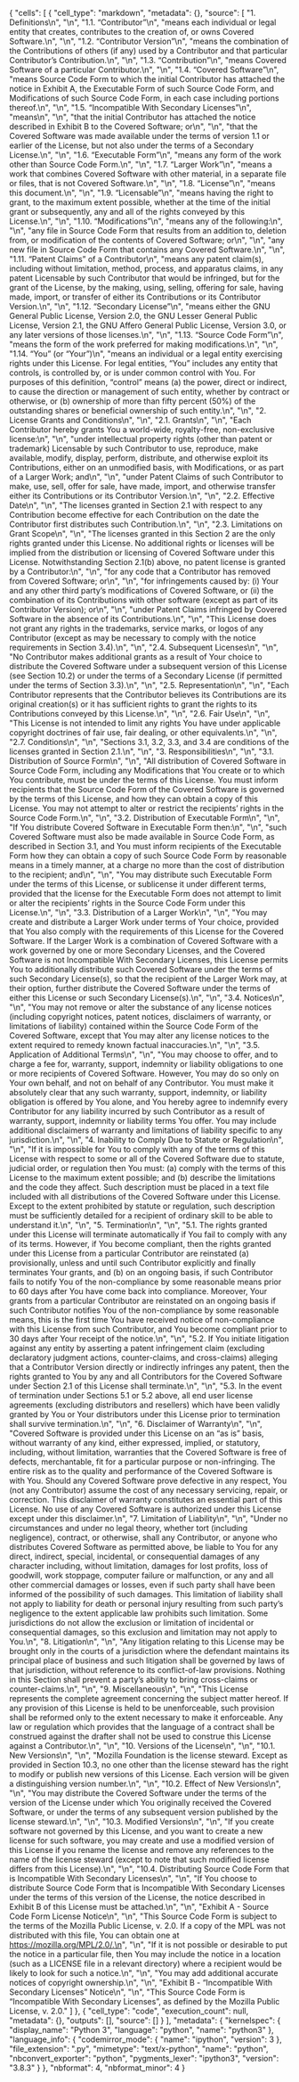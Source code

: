 {
 "cells": [
  {
   "cell_type": "markdown",
   "metadata": {},
   "source": [
    "1. Definitions\n",
    "\n",
    "1.1. “Contributor”\n",
    "means each individual or legal entity that creates, contributes to the creation of, or owns Covered Software.\n",
    "\n",
    "1.2. “Contributor Version”\n",
    "means the combination of the Contributions of others (if any) used by a Contributor and that particular Contributor’s Contribution.\n",
    "\n",
    "1.3. “Contribution”\n",
    "means Covered Software of a particular Contributor.\n",
    "\n",
    "1.4. “Covered Software”\n",
    "means Source Code Form to which the initial Contributor has attached the notice in Exhibit A, the Executable Form of such Source Code Form, and Modifications of such Source Code Form, in each case including portions thereof.\n",
    "\n",
    "1.5. “Incompatible With Secondary Licenses”\n",
    "means\n",
    "\n",
    "that the initial Contributor has attached the notice described in Exhibit B to the Covered Software; or\n",
    "\n",
    "that the Covered Software was made available under the terms of version 1.1 or earlier of the License, but not also under the terms of a Secondary License.\n",
    "\n",
    "1.6. “Executable Form”\n",
    "means any form of the work other than Source Code Form.\n",
    "\n",
    "1.7. “Larger Work”\n",
    "means a work that combines Covered Software with other material, in a separate file or files, that is not Covered Software.\n",
    "\n",
    "1.8. “License”\n",
    "means this document.\n",
    "\n",
    "1.9. “Licensable”\n",
    "means having the right to grant, to the maximum extent possible, whether at the time of the initial grant or subsequently, any and all of the rights conveyed by this License.\n",
    "\n",
    "1.10. “Modifications”\n",
    "means any of the following:\n",
    "\n",
    "any file in Source Code Form that results from an addition to, deletion from, or modification of the contents of Covered Software; or\n",
    "\n",
    "any new file in Source Code Form that contains any Covered Software.\n",
    "\n",
    "1.11. “Patent Claims” of a Contributor\n",
    "means any patent claim(s), including without limitation, method, process, and apparatus claims, in any patent Licensable by such Contributor that would be infringed, but for the grant of the License, by the making, using, selling, offering for sale, having made, import, or transfer of either its Contributions or its Contributor Version.\n",
    "\n",
    "1.12. “Secondary License”\n",
    "means either the GNU General Public License, Version 2.0, the GNU Lesser General Public License, Version 2.1, the GNU Affero General Public License, Version 3.0, or any later versions of those licenses.\n",
    "\n",
    "1.13. “Source Code Form”\n",
    "means the form of the work preferred for making modifications.\n",
    "\n",
    "1.14. “You” (or “Your”)\n",
    "means an individual or a legal entity exercising rights under this License. For legal entities, “You” includes any entity that controls, is controlled by, or is under common control with You. For purposes of this definition, “control” means (a) the power, direct or indirect, to cause the direction or management of such entity, whether by contract or otherwise, or (b) ownership of more than fifty percent (50%) of the outstanding shares or beneficial ownership of such entity.\n",
    "\n",
    "2. License Grants and Conditions\n",
    "\n",
    "2.1. Grants\n",
    "\n",
    "Each Contributor hereby grants You a world-wide, royalty-free, non-exclusive license:\n",
    "\n",
    "under intellectual property rights (other than patent or trademark) Licensable by such Contributor to use, reproduce, make available, modify, display, perform, distribute, and otherwise exploit its Contributions, either on an unmodified basis, with Modifications, or as part of a Larger Work; and\n",
    "\n",
    "under Patent Claims of such Contributor to make, use, sell, offer for sale, have made, import, and otherwise transfer either its Contributions or its Contributor Version.\n",
    "\n",
    "2.2. Effective Date\n",
    "\n",
    "The licenses granted in Section 2.1 with respect to any Contribution become effective for each Contribution on the date the Contributor first distributes such Contribution.\n",
    "\n",
    "2.3. Limitations on Grant Scope\n",
    "\n",
    "The licenses granted in this Section 2 are the only rights granted under this License. No additional rights or licenses will be implied from the distribution or licensing of Covered Software under this License. Notwithstanding Section 2.1(b) above, no patent license is granted by a Contributor:\n",
    "\n",
    "for any code that a Contributor has removed from Covered Software; or\n",
    "\n",
    "for infringements caused by: (i) Your and any other third party’s modifications of Covered Software, or (ii) the combination of its Contributions with other software (except as part of its Contributor Version); or\n",
    "\n",
    "under Patent Claims infringed by Covered Software in the absence of its Contributions.\n",
    "\n",
    "This License does not grant any rights in the trademarks, service marks, or logos of any Contributor (except as may be necessary to comply with the notice requirements in Section 3.4).\n",
    "\n",
    "2.4. Subsequent Licenses\n",
    "\n",
    "No Contributor makes additional grants as a result of Your choice to distribute the Covered Software under a subsequent version of this License (see Section 10.2) or under the terms of a Secondary License (if permitted under the terms of Section 3.3).\n",
    "\n",
    "2.5. Representation\n",
    "\n",
    "Each Contributor represents that the Contributor believes its Contributions are its original creation(s) or it has sufficient rights to grant the rights to its Contributions conveyed by this License.\n",
    "\n",
    "2.6. Fair Use\n",
    "\n",
    "This License is not intended to limit any rights You have under applicable copyright doctrines of fair use, fair dealing, or other equivalents.\n",
    "\n",
    "2.7. Conditions\n",
    "\n",
    "Sections 3.1, 3.2, 3.3, and 3.4 are conditions of the licenses granted in Section 2.1.\n",
    "\n",
    "3. Responsibilities\n",
    "\n",
    "3.1. Distribution of Source Form\n",
    "\n",
    "All distribution of Covered Software in Source Code Form, including any Modifications that You create or to which You contribute, must be under the terms of this License. You must inform recipients that the Source Code Form of the Covered Software is governed by the terms of this License, and how they can obtain a copy of this License. You may not attempt to alter or restrict the recipients’ rights in the Source Code Form.\n",
    "\n",
    "3.2. Distribution of Executable Form\n",
    "\n",
    "If You distribute Covered Software in Executable Form then:\n",
    "\n",
    "such Covered Software must also be made available in Source Code Form, as described in Section 3.1, and You must inform recipients of the Executable Form how they can obtain a copy of such Source Code Form by reasonable means in a timely manner, at a charge no more than the cost of distribution to the recipient; and\n",
    "\n",
    "You may distribute such Executable Form under the terms of this License, or sublicense it under different terms, provided that the license for the Executable Form does not attempt to limit or alter the recipients’ rights in the Source Code Form under this License.\n",
    "\n",
    "3.3. Distribution of a Larger Work\n",
    "\n",
    "You may create and distribute a Larger Work under terms of Your choice, provided that You also comply with the requirements of this License for the Covered Software. If the Larger Work is a combination of Covered Software with a work governed by one or more Secondary Licenses, and the Covered Software is not Incompatible With Secondary Licenses, this License permits You to additionally distribute such Covered Software under the terms of such Secondary License(s), so that the recipient of the Larger Work may, at their option, further distribute the Covered Software under the terms of either this License or such Secondary License(s).\n",
    "\n",
    "3.4. Notices\n",
    "\n",
    "You may not remove or alter the substance of any license notices (including copyright notices, patent notices, disclaimers of warranty, or limitations of liability) contained within the Source Code Form of the Covered Software, except that You may alter any license notices to the extent required to remedy known factual inaccuracies.\n",
    "\n",
    "3.5. Application of Additional Terms\n",
    "\n",
    "You may choose to offer, and to charge a fee for, warranty, support, indemnity or liability obligations to one or more recipients of Covered Software. However, You may do so only on Your own behalf, and not on behalf of any Contributor. You must make it absolutely clear that any such warranty, support, indemnity, or liability obligation is offered by You alone, and You hereby agree to indemnify every Contributor for any liability incurred by such Contributor as a result of warranty, support, indemnity or liability terms You offer. You may include additional disclaimers of warranty and limitations of liability specific to any jurisdiction.\n",
    "\n",
    "4. Inability to Comply Due to Statute or Regulation\n",
    "\n",
    "If it is impossible for You to comply with any of the terms of this License with respect to some or all of the Covered Software due to statute, judicial order, or regulation then You must: (a) comply with the terms of this License to the maximum extent possible; and (b) describe the limitations and the code they affect. Such description must be placed in a text file included with all distributions of the Covered Software under this License. Except to the extent prohibited by statute or regulation, such description must be sufficiently detailed for a recipient of ordinary skill to be able to understand it.\n",
    "\n",
    "5. Termination\n",
    "\n",
    "5.1. The rights granted under this License will terminate automatically if You fail to comply with any of its terms. However, if You become compliant, then the rights granted under this License from a particular Contributor are reinstated (a) provisionally, unless and until such Contributor explicitly and finally terminates Your grants, and (b) on an ongoing basis, if such Contributor fails to notify You of the non-compliance by some reasonable means prior to 60 days after You have come back into compliance. Moreover, Your grants from a particular Contributor are reinstated on an ongoing basis if such Contributor notifies You of the non-compliance by some reasonable means, this is the first time You have received notice of non-compliance with this License from such Contributor, and You become compliant prior to 30 days after Your receipt of the notice.\n",
    "\n",
    "5.2. If You initiate litigation against any entity by asserting a patent infringement claim (excluding declaratory judgment actions, counter-claims, and cross-claims) alleging that a Contributor Version directly or indirectly infringes any patent, then the rights granted to You by any and all Contributors for the Covered Software under Section 2.1 of this License shall terminate.\n",
    "\n",
    "5.3. In the event of termination under Sections 5.1 or 5.2 above, all end user license agreements (excluding distributors and resellers) which have been validly granted by You or Your distributors under this License prior to termination shall survive termination.\n",
    "\n",
    "6. Disclaimer of Warranty\n",
    "\n",
    "Covered Software is provided under this License on an “as is” basis, without warranty of any kind, either expressed, implied, or statutory, including, without limitation, warranties that the Covered Software is free of defects, merchantable, fit for a particular purpose or non-infringing. The entire risk as to the quality and performance of the Covered Software is with You. Should any Covered Software prove defective in any respect, You (not any Contributor) assume the cost of any necessary servicing, repair, or correction. This disclaimer of warranty constitutes an essential part of this License. No use of any Covered Software is authorized under this License except under this disclaimer.\n",
    "7. Limitation of Liability\n",
    "\n",
    "Under no circumstances and under no legal theory, whether tort (including negligence), contract, or otherwise, shall any Contributor, or anyone who distributes Covered Software as permitted above, be liable to You for any direct, indirect, special, incidental, or consequential damages of any character including, without limitation, damages for lost profits, loss of goodwill, work stoppage, computer failure or malfunction, or any and all other commercial damages or losses, even if such party shall have been informed of the possibility of such damages. This limitation of liability shall not apply to liability for death or personal injury resulting from such party’s negligence to the extent applicable law prohibits such limitation. Some jurisdictions do not allow the exclusion or limitation of incidental or consequential damages, so this exclusion and limitation may not apply to You.\n",
    "8. Litigation\n",
    "\n",
    "Any litigation relating to this License may be brought only in the courts of a jurisdiction where the defendant maintains its principal place of business and such litigation shall be governed by laws of that jurisdiction, without reference to its conflict-of-law provisions. Nothing in this Section shall prevent a party’s ability to bring cross-claims or counter-claims.\n",
    "\n",
    "9. Miscellaneous\n",
    "\n",
    "This License represents the complete agreement concerning the subject matter hereof. If any provision of this License is held to be unenforceable, such provision shall be reformed only to the extent necessary to make it enforceable. Any law or regulation which provides that the language of a contract shall be construed against the drafter shall not be used to construe this License against a Contributor.\n",
    "\n",
    "10. Versions of the License\n",
    "\n",
    "10.1. New Versions\n",
    "\n",
    "Mozilla Foundation is the license steward. Except as provided in Section 10.3, no one other than the license steward has the right to modify or publish new versions of this License. Each version will be given a distinguishing version number.\n",
    "\n",
    "10.2. Effect of New Versions\n",
    "\n",
    "You may distribute the Covered Software under the terms of the version of the License under which You originally received the Covered Software, or under the terms of any subsequent version published by the license steward.\n",
    "\n",
    "10.3. Modified Versions\n",
    "\n",
    "If you create software not governed by this License, and you want to create a new license for such software, you may create and use a modified version of this License if you rename the license and remove any references to the name of the license steward (except to note that such modified license differs from this License).\n",
    "\n",
    "10.4. Distributing Source Code Form that is Incompatible With Secondary Licenses\n",
    "\n",
    "If You choose to distribute Source Code Form that is Incompatible With Secondary Licenses under the terms of this version of the License, the notice described in Exhibit B of this License must be attached.\n",
    "\n",
    "Exhibit A - Source Code Form License Notice\n",
    "\n",
    "This Source Code Form is subject to the terms of the Mozilla Public License, v. 2.0. If a copy of the MPL was not distributed with this file, You can obtain one at https://mozilla.org/MPL/2.0/.\n",
    "\n",
    "If it is not possible or desirable to put the notice in a particular file, then You may include the notice in a location (such as a LICENSE file in a relevant directory) where a recipient would be likely to look for such a notice.\n",
    "\n",
    "You may add additional accurate notices of copyright ownership.\n",
    "\n",
    "Exhibit B - “Incompatible With Secondary Licenses” Notice\n",
    "\n",
    "This Source Code Form is “Incompatible With Secondary Licenses”, as defined by the Mozilla Public License, v. 2.0."
   ]
  },
  {
   "cell_type": "code",
   "execution_count": null,
   "metadata": {},
   "outputs": [],
   "source": []
  }
 ],
 "metadata": {
  "kernelspec": {
   "display_name": "Python 3",
   "language": "python",
   "name": "python3"
  },
  "language_info": {
   "codemirror_mode": {
    "name": "ipython",
    "version": 3
   },
   "file_extension": ".py",
   "mimetype": "text/x-python",
   "name": "python",
   "nbconvert_exporter": "python",
   "pygments_lexer": "ipython3",
   "version": "3.8.3"
  }
 },
 "nbformat": 4,
 "nbformat_minor": 4
}
